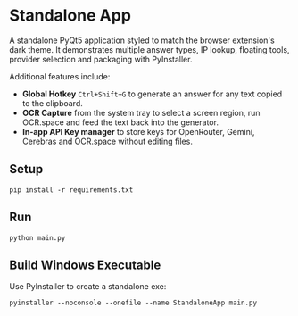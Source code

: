 # Standalone App

A standalone PyQt5 application styled to match the browser extension's dark theme. It demonstrates multiple answer types, IP lookup,
floating tools, provider selection and packaging with PyInstaller.

Additional features include:

- **Global Hotkey** `Ctrl+Shift+G` to generate an answer for any text copied to the clipboard.
- **OCR Capture** from the system tray to select a screen region, run OCR.space and feed the text back into the generator.
- **In-app API Key manager** to store keys for OpenRouter, Gemini, Cerebras and OCR.space without editing files.

## Setup

```
pip install -r requirements.txt
```

## Run

```
python main.py
```

## Build Windows Executable

Use PyInstaller to create a standalone exe:

```
pyinstaller --noconsole --onefile --name StandaloneApp main.py
```
